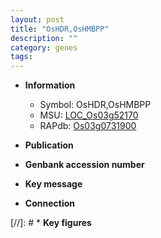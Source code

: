 ```yaml
---
layout: post
title: "OsHDR,OsHMBPP"
description: ""
category: genes
tags: 
---
```


* **Information**  
    + Symbol: OsHDR,OsHMBPP  
    + MSU: [LOC_Os03g52170](http://rice.uga.edu/cgi-bin/ORF_infopage.cgi?orf=LOC_Os03g52170)  
    + RAPdb: [Os03g0731900](http://rapdb.dna.affrc.go.jp/viewer/gbrowse_details/irgsp1?name=Os03g0731900)  

* **Publication**  

* **Genbank accession number**  

* **Key message**  

* **Connection**  

[//]: # * **Key figures**  


